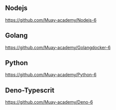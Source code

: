 ## Nodejs ##

https://github.com/Muay-academy/Nodejs-6


##  Golang ##

https://github.com/Muay-academy/Golangdocker-6


## Python ##

https://github.com/Muay-academy/Python-6


## Deno-Typescrit ##

https://github.com/Muay-academy/Deno-6
